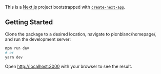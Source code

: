 This is a [Next.js](https://nextjs.org/) project bootstrapped with [`create-next-app`](https://github.com/vercel/next.js/tree/canary/packages/create-next-app).

## Getting Started
Clone the package to a desired location, navigate to pionblanc/homepage/, and run the development server:

```bash
npm run dev
# or
yarn dev
```

Open [http://localhost:3000](http://localhost:3000) with your browser to see the result.

